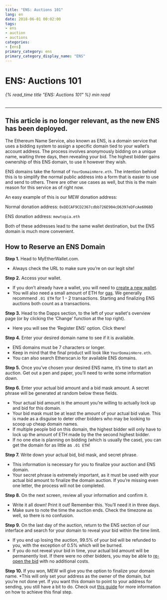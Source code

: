 ```yaml
---
title: "ENS: Auctions 101"
lang: en
date: 2018-06-01 00:02:00
tags:
- ens
- auction
- auctions
categories:
- [ens]
primary_category: ens
primary_category_display_name: "ENS"
---
```


# __ENS: Auctions 101__
###### {% read_time title "ENS: Auctions 101" %} min read
***

## __**This article is no longer relevant, as the new ENS has been deployed.**__

The Ethereum Name Service, also known as ENS, is a domain service that uses a bidding system to assign a specific domain tied to your wallet’s account address. The process involves anonymously bidding on a unique name, waiting three days, then revealing your bid. The highest bidder gains ownership of this ENS domain, to use it however they wish.

ENS domains take the format of `YourDomainHere.eth`. The intention behind this is to simplify the normal public address into a form that is easier to use and send to others. There are other use cases as well, but this is the main reason for this service as of right now.

An easy example of this is our MEW donation address:

Normal donation address: `0xDECAF9CD2367cdbb726E904cD6397eDFcAe6068D`

ENS donation address: `mewtopia.eth`

Both of these addresses lead to the same wallet destination, but the ENS domain is much more convenient.



## __How to Reserve an ENS Domain__

**Step 1.** Head to MyEtherWallet.com.
* Always check the URL to make sure you’re on our legit site!

**Step 2.** Access your wallet. 
* If you don’t already have a wallet, you will need to [create a new wallet][createWallet]. 
* You will also need a small amount of ETH for [gas][gas]. We generally recommend `.01 ETH` for 1 - 2 transactions. Starting and finalizing ENS auctions both count as a transactions.

**Step 3.** Head to the Dapps section, to the left of your wallet's overview page (or by clicking the ‘Change’ function at the top right). 
* Here you will see the ‘Register ENS’ option. Click there!

**Step 4.** Enter your desired domain name to see if it is available.
* ENS domains must be 7 characters or longer.
* Keep in mind that the final product will look like `YourDomainHere.eth`.
* You can also search Etherscan.io for available ENS domains.

**Step 5.** Once you’ve chosen your desired ENS name, it’s time to start an auction. Get out a pen and paper, you’ll need to write some information down.

**Step 6.** Enter your actual bid amount and a bid mask amount. A secret phrase will be generated at random below these fields.
* Your actual bid amount is the amount you’re willing to actually lock up and bid for this domain. 
* Your bid mask must be at least the amount of your actual bid value. This is made as a disguise to deter other bidders who may be looking to scoop up cheap domain names.
* If multiple people bid on this domain, the highest bidder will only have to lock up the amount of ETH made by the the second highest bidder. 
* If no one else is planning on bidding (which is usually the case), you can get the domain for as little as `.01 ETH`!

**Step 7.** Write down your actual bid, bid mask, and secret phrase. 
* This information is necessary for you to finalize your auction and ENS domain. 
* Your secret phrase is extremely important, as it must be used with your actual bid amount to finalize the domain auction. If you’re missing even one letter, the process will not be completed.

**Step 8.** On the next screen, review all your information and confirm it. 
* Write it all down! Print it out! Remember this. You’ll need it in three days.
* Make sure to note the time the auction ends. Check the timezone as well, so there is no confusion.

**Step 9.** On the last day of the auction, return to the ENS section of our interface and search for your domain to reveal your bid within the time limit. 
* If you end up losing the auction, 99.5% of your bid will be refunded to you, with the exception of 0.5% which will be burned.
* If you do not reveal your bid in time, your actual bid amount will be permanently lost. If there were no other bidders, you may be able to [re-open the bid][reOpenBid] with no additional costs.

**Step 10.** If you won, MEW will give you the option to finalize your domain name. 
*This will only set your address as the owner of the domain, but you’re not done yet. If you want this domain to point to your address for sending, you still have a bit to do. Check out [this guide][finalizeEns] for more information on how to achieve this final step.

[createWallet]: /posts/Getting_Started/How_To_Create_A_Wallet/
[gas]: /posts/transactions/what-is-gas/
[reOpenBid]: /posts/ens/what-to-do-if-ens-bid-forgot/
[finalizeEns]: /posts/ens/setting-ens-resolver/
